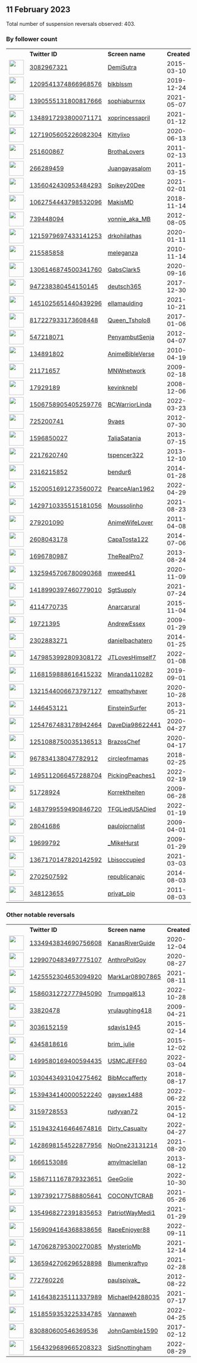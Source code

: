 
## 11 February 2023
Total number of suspension reversals observed: 403.

### By follower count
<table><tr><th></th><th align="left">Twitter ID</th><th align="left">Screen name</th>
<th align="left">Created</th><th align="left">Status</th><th align="left">Suspended</th><th align="left">Followers</th>
<tr><td><a href="https://pbs.twimg.com/profile_images/1609771585401131009/jNEpHhuF_normal.jpg"><img src="https://pbs.twimg.com/profile_images/1609771585401131009/jNEpHhuF_normal.jpg" width="40px" height="40px" align="center"/></a></td><td><a href="https://twitter.com/intent/user?user_id=3082967321">3082967321</a></td><td><a href="https://twitter.com/DemiSutra">DemiSutra</a></td><td>2015-03-10</td><td align="center"></td><td>2023-02-06</td><td>608491</td></tr>
<tr><td><a href="https://pbs.twimg.com/profile_images/1633286311787532288/BsADA0Bp_normal.jpg"><img src="https://pbs.twimg.com/profile_images/1633286311787532288/BsADA0Bp_normal.jpg" width="40px" height="40px" align="center"/></a></td><td><a href="https://twitter.com/intent/user?user_id=1209541374866968576">1209541374866968576</a></td><td><a href="https://twitter.com/blkblssm">blkblssm</a></td><td>2019-12-24</td><td align="center"></td><td>2023-02-05</td><td>555175</td></tr>
<tr><td><a href="https://pbs.twimg.com/profile_images/1621652692400754688/n4c3qVYE_normal.jpg"><img src="https://pbs.twimg.com/profile_images/1621652692400754688/n4c3qVYE_normal.jpg" width="40px" height="40px" align="center"/></a></td><td><a href="https://twitter.com/intent/user?user_id=1390555131800817666">1390555131800817666</a></td><td><a href="https://twitter.com/sophiaburnsx">sophiaburnsx</a></td><td>2021-05-07</td><td align="center"></td><td>2023-02-06</td><td>151630</td></tr>
<tr><td><a href="https://pbs.twimg.com/profile_images/1408358324106530823/DmXrkxcn_normal.jpg"><img src="https://pbs.twimg.com/profile_images/1408358324106530823/DmXrkxcn_normal.jpg" width="40px" height="40px" align="center"/></a></td><td><a href="https://twitter.com/intent/user?user_id=1348917293800071171">1348917293800071171</a></td><td><a href="https://twitter.com/xoprincessapril">xoprincessapril</a></td><td>2021-01-12</td><td align="center"></td><td>2023-02-07</td><td>127199</td></tr>
<tr><td><a href="https://pbs.twimg.com/profile_images/1556716116793184256/oiymvKRY_normal.jpg"><img src="https://pbs.twimg.com/profile_images/1556716116793184256/oiymvKRY_normal.jpg" width="40px" height="40px" align="center"/></a></td><td><a href="https://twitter.com/intent/user?user_id=1271905605226082304">1271905605226082304</a></td><td><a href="https://twitter.com/Kittylixo">Kittylixo</a></td><td>2020-06-13</td><td align="center"></td><td>2023-02-05</td><td>122494</td></tr>
<tr><td><a href="https://pbs.twimg.com/profile_images/832773824294760448/tdQElEpQ_normal.jpg"><img src="https://pbs.twimg.com/profile_images/832773824294760448/tdQElEpQ_normal.jpg" width="40px" height="40px" align="center"/></a></td><td><a href="https://twitter.com/intent/user?user_id=251600867">251600867</a></td><td><a href="https://twitter.com/BrothaLovers">BrothaLovers</a></td><td>2011-02-13</td><td align="center"></td><td>2023-02-06</td><td>99653</td></tr>
<tr><td><a href="https://pbs.twimg.com/profile_images/674640701548793856/kgGmuGFs_normal.jpg"><img src="https://pbs.twimg.com/profile_images/674640701548793856/kgGmuGFs_normal.jpg" width="40px" height="40px" align="center"/></a></td><td><a href="https://twitter.com/intent/user?user_id=266289459">266289459</a></td><td><a href="https://twitter.com/Juangayasalom">Juangayasalom</a></td><td>2011-03-15</td><td align="center"></td><td>2022-10-18</td><td>84786</td></tr>
<tr><td><a href="https://pbs.twimg.com/profile_images/1602163683546873857/42PjO1Zy_normal.jpg"><img src="https://pbs.twimg.com/profile_images/1602163683546873857/42PjO1Zy_normal.jpg" width="40px" height="40px" align="center"/></a></td><td><a href="https://twitter.com/intent/user?user_id=1356042430953484293">1356042430953484293</a></td><td><a href="https://twitter.com/Spikey20Dee">Spikey20Dee</a></td><td>2021-02-01</td><td align="center"></td><td>2023-02-05</td><td>57053</td></tr>
<tr><td><a href="https://pbs.twimg.com/profile_images/1624474592571191296/8XuIKyH0_normal.jpg"><img src="https://pbs.twimg.com/profile_images/1624474592571191296/8XuIKyH0_normal.jpg" width="40px" height="40px" align="center"/></a></td><td><a href="https://twitter.com/intent/user?user_id=1062754443798532096">1062754443798532096</a></td><td><a href="https://twitter.com/MakisMD">MakisMD</a></td><td>2018-11-14</td><td align="center"></td><td>2022-03-08</td><td>48722</td></tr>
<tr><td><a href="https://pbs.twimg.com/profile_images/1624387585735897092/x_skyrnw_normal.jpg"><img src="https://pbs.twimg.com/profile_images/1624387585735897092/x_skyrnw_normal.jpg" width="40px" height="40px" align="center"/></a></td><td><a href="https://twitter.com/intent/user?user_id=739448094">739448094</a></td><td><a href="https://twitter.com/vonnie_aka_MB">vonnie_aka_MB</a></td><td>2012-08-05</td><td align="center"></td><td>2023-02-04</td><td>46968</td></tr>
<tr><td><a href="https://pbs.twimg.com/profile_images/1624120440007294994/vW_Rj_Nn_normal.jpg"><img src="https://pbs.twimg.com/profile_images/1624120440007294994/vW_Rj_Nn_normal.jpg" width="40px" height="40px" align="center"/></a></td><td><a href="https://twitter.com/intent/user?user_id=1215979697433141253">1215979697433141253</a></td><td><a href="https://twitter.com/drkohilathas">drkohilathas</a></td><td>2020-01-11</td><td align="center"></td><td>2022-08-17</td><td>44732</td></tr>
<tr><td><a href="https://pbs.twimg.com/profile_images/1556576401318354945/8vTfz2s5_normal.png"><img src="https://pbs.twimg.com/profile_images/1556576401318354945/8vTfz2s5_normal.png" width="40px" height="40px" align="center"/></a></td><td><a href="https://twitter.com/intent/user?user_id=215585858">215585858</a></td><td><a href="https://twitter.com/meleganza">meleganza</a></td><td>2010-11-14</td><td align="center"></td><td>2023-02-08</td><td>39213</td></tr>
<tr><td><a href="https://pbs.twimg.com/profile_images/1627215745837854720/0PqwV7wE_normal.jpg"><img src="https://pbs.twimg.com/profile_images/1627215745837854720/0PqwV7wE_normal.jpg" width="40px" height="40px" align="center"/></a></td><td><a href="https://twitter.com/intent/user?user_id=1306146874500341760">1306146874500341760</a></td><td><a href="https://twitter.com/GabsClark5">GabsClark5</a></td><td>2020-09-16</td><td align="center"></td><td>2022-10-14</td><td>21959</td></tr>
<tr><td><a href="https://pbs.twimg.com/profile_images/1083412086108114944/H1rGECg2_normal.jpg"><img src="https://pbs.twimg.com/profile_images/1083412086108114944/H1rGECg2_normal.jpg" width="40px" height="40px" align="center"/></a></td><td><a href="https://twitter.com/intent/user?user_id=947238380454150145">947238380454150145</a></td><td><a href="https://twitter.com/deutsch365">deutsch365</a></td><td>2017-12-30</td><td align="center"></td><td></td><td>19972</td></tr>
<tr><td><a href="https://pbs.twimg.com/profile_images/1651052061486731264/4kpbyT4g_normal.jpg"><img src="https://pbs.twimg.com/profile_images/1651052061486731264/4kpbyT4g_normal.jpg" width="40px" height="40px" align="center"/></a></td><td><a href="https://twitter.com/intent/user?user_id=1451025651440439296">1451025651440439296</a></td><td><a href="https://twitter.com/ellamaulding">ellamaulding</a></td><td>2021-10-21</td><td align="center"></td><td>2022-12-10</td><td>18695</td></tr>
<tr><td><a href="https://pbs.twimg.com/profile_images/1615339676348432386/jLWLtNi5_normal.jpg"><img src="https://pbs.twimg.com/profile_images/1615339676348432386/jLWLtNi5_normal.jpg" width="40px" height="40px" align="center"/></a></td><td><a href="https://twitter.com/intent/user?user_id=817227933173608448">817227933173608448</a></td><td><a href="https://twitter.com/Queen_Tsholo8">Queen_Tsholo8</a></td><td>2017-01-06</td><td align="center"></td><td>2023-02-06</td><td>17540</td></tr>
<tr><td><a href="https://pbs.twimg.com/profile_images/1629547044179431425/YGygwCDl_normal.jpg"><img src="https://pbs.twimg.com/profile_images/1629547044179431425/YGygwCDl_normal.jpg" width="40px" height="40px" align="center"/></a></td><td><a href="https://twitter.com/intent/user?user_id=547218071">547218071</a></td><td><a href="https://twitter.com/PenyambutSenja">PenyambutSenja</a></td><td>2012-04-07</td><td align="center"></td><td>2022-11-15</td><td>17378</td></tr>
<tr><td><a href="https://pbs.twimg.com/profile_images/1437113650309996551/Hi-bbw_J_normal.jpg"><img src="https://pbs.twimg.com/profile_images/1437113650309996551/Hi-bbw_J_normal.jpg" width="40px" height="40px" align="center"/></a></td><td><a href="https://twitter.com/intent/user?user_id=134891802">134891802</a></td><td><a href="https://twitter.com/AnimeBibleVerse">AnimeBibleVerse</a></td><td>2010-04-19</td><td align="center"></td><td>2022-08-14</td><td>16944</td></tr>
<tr><td><a href="https://pbs.twimg.com/profile_images/1628824165678477315/K0DhLcse_normal.png"><img src="https://pbs.twimg.com/profile_images/1628824165678477315/K0DhLcse_normal.png" width="40px" height="40px" align="center"/></a></td><td><a href="https://twitter.com/intent/user?user_id=21171657">21171657</a></td><td><a href="https://twitter.com/MNWnetwork">MNWnetwork</a></td><td>2009-02-18</td><td align="center"></td><td>2022-08-25</td><td>16930</td></tr>
<tr><td><a href="https://pbs.twimg.com/profile_images/1145364481456955399/uztxMtaT_normal.png"><img src="https://pbs.twimg.com/profile_images/1145364481456955399/uztxMtaT_normal.png" width="40px" height="40px" align="center"/></a></td><td><a href="https://twitter.com/intent/user?user_id=17929189">17929189</a></td><td><a href="https://twitter.com/kevinknebl">kevinknebl</a></td><td>2008-12-06</td><td align="center"></td><td>2022-10-08</td><td>14856</td></tr>
<tr><td><a href="https://pbs.twimg.com/profile_images/1649860815716069377/UJU6JRfm_normal.jpg"><img src="https://pbs.twimg.com/profile_images/1649860815716069377/UJU6JRfm_normal.jpg" width="40px" height="40px" align="center"/></a></td><td><a href="https://twitter.com/intent/user?user_id=1506758905405259776">1506758905405259776</a></td><td><a href="https://twitter.com/BCWarriorLinda">BCWarriorLinda</a></td><td>2022-03-23</td><td align="center"></td><td>2022-07-28</td><td>14616</td></tr>
<tr><td><a href="https://pbs.twimg.com/profile_images/1642478086481408000/C5Sj5ZUX_normal.jpg"><img src="https://pbs.twimg.com/profile_images/1642478086481408000/C5Sj5ZUX_normal.jpg" width="40px" height="40px" align="center"/></a></td><td><a href="https://twitter.com/intent/user?user_id=725200741">725200741</a></td><td><a href="https://twitter.com/9vaes">9vaes</a></td><td>2012-07-30</td><td align="center"></td><td>2022-08-26</td><td>14077</td></tr>
<tr><td><a href="https://pbs.twimg.com/profile_images/1327382884160770050/-ota4dNE_normal.jpg"><img src="https://pbs.twimg.com/profile_images/1327382884160770050/-ota4dNE_normal.jpg" width="40px" height="40px" align="center"/></a></td><td><a href="https://twitter.com/intent/user?user_id=1596850027">1596850027</a></td><td><a href="https://twitter.com/TaliaSatania">TaliaSatania</a></td><td>2013-07-15</td><td align="center"></td><td></td><td>13922</td></tr>
<tr><td><a href="https://pbs.twimg.com/profile_images/1646139247282499584/NjPOHPo__normal.jpg"><img src="https://pbs.twimg.com/profile_images/1646139247282499584/NjPOHPo__normal.jpg" width="40px" height="40px" align="center"/></a></td><td><a href="https://twitter.com/intent/user?user_id=2217620740">2217620740</a></td><td><a href="https://twitter.com/tspencer322">tspencer322</a></td><td>2013-12-10</td><td align="center"></td><td>2023-02-07</td><td>13058</td></tr>
<tr><td><a href="https://pbs.twimg.com/profile_images/1498748299104473089/EkNlQrur_normal.jpg"><img src="https://pbs.twimg.com/profile_images/1498748299104473089/EkNlQrur_normal.jpg" width="40px" height="40px" align="center"/></a></td><td><a href="https://twitter.com/intent/user?user_id=2316215852">2316215852</a></td><td><a href="https://twitter.com/bendur6">bendur6</a></td><td>2014-01-28</td><td align="center"></td><td>2022-06-20</td><td>13058</td></tr>
<tr><td><a href="https://pbs.twimg.com/profile_images/1520057104429686784/i0ccGMjO_normal.jpg"><img src="https://pbs.twimg.com/profile_images/1520057104429686784/i0ccGMjO_normal.jpg" width="40px" height="40px" align="center"/></a></td><td><a href="https://twitter.com/intent/user?user_id=1520051691273560072">1520051691273560072</a></td><td><a href="https://twitter.com/PearceAlan1962">PearceAlan1962</a></td><td>2022-04-29</td><td align="center"></td><td>2022-07-21</td><td>12998</td></tr>
<tr><td><a href="https://pbs.twimg.com/profile_images/1623041542003822632/bdDfvRWE_normal.jpg"><img src="https://pbs.twimg.com/profile_images/1623041542003822632/bdDfvRWE_normal.jpg" width="40px" height="40px" align="center"/></a></td><td><a href="https://twitter.com/intent/user?user_id=1429710335515181056">1429710335515181056</a></td><td><a href="https://twitter.com/Moussolinho">Moussolinho</a></td><td>2021-08-23</td><td align="center">👋</td><td>2022-12-13</td><td>12978</td></tr>
<tr><td><a href="https://pbs.twimg.com/profile_images/1624152397588361217/lSQ2Qtje_normal.jpg"><img src="https://pbs.twimg.com/profile_images/1624152397588361217/lSQ2Qtje_normal.jpg" width="40px" height="40px" align="center"/></a></td><td><a href="https://twitter.com/intent/user?user_id=279201090">279201090</a></td><td><a href="https://twitter.com/AnimeWifeLover">AnimeWifeLover</a></td><td>2011-04-08</td><td align="center"></td><td></td><td>11033</td></tr>
<tr><td><a href="https://pbs.twimg.com/profile_images/485856940359032833/M9Vs4X-a_normal.jpeg"><img src="https://pbs.twimg.com/profile_images/485856940359032833/M9Vs4X-a_normal.jpeg" width="40px" height="40px" align="center"/></a></td><td><a href="https://twitter.com/intent/user?user_id=2608043178">2608043178</a></td><td><a href="https://twitter.com/CapaTosta122">CapaTosta122</a></td><td>2014-07-06</td><td align="center"></td><td>2022-07-18</td><td>9047</td></tr>
<tr><td><a href="https://pbs.twimg.com/profile_images/1535167636388167680/xahk6KML_normal.jpg"><img src="https://pbs.twimg.com/profile_images/1535167636388167680/xahk6KML_normal.jpg" width="40px" height="40px" align="center"/></a></td><td><a href="https://twitter.com/intent/user?user_id=1696780987">1696780987</a></td><td><a href="https://twitter.com/TheRealPro7">TheRealPro7</a></td><td>2013-08-24</td><td align="center"></td><td>2022-08-05</td><td>8724</td></tr>
<tr><td><a href="https://pbs.twimg.com/profile_images/1624625644259913729/f-6jUkyJ_normal.jpg"><img src="https://pbs.twimg.com/profile_images/1624625644259913729/f-6jUkyJ_normal.jpg" width="40px" height="40px" align="center"/></a></td><td><a href="https://twitter.com/intent/user?user_id=1325945706780090368">1325945706780090368</a></td><td><a href="https://twitter.com/mweed41">mweed41</a></td><td>2020-11-09</td><td align="center"></td><td></td><td>8566</td></tr>
<tr><td><a href="https://pbs.twimg.com/profile_images/1511512764828684289/GjWhYIt-_normal.jpg"><img src="https://pbs.twimg.com/profile_images/1511512764828684289/GjWhYIt-_normal.jpg" width="40px" height="40px" align="center"/></a></td><td><a href="https://twitter.com/intent/user?user_id=1418990397460779010">1418990397460779010</a></td><td><a href="https://twitter.com/SgtSupply">SgtSupply</a></td><td>2021-07-24</td><td align="center"></td><td>2022-08-24</td><td>8390</td></tr>
<tr><td><a href="https://pbs.twimg.com/profile_images/1642541373361475586/g4cTn0A5_normal.jpg"><img src="https://pbs.twimg.com/profile_images/1642541373361475586/g4cTn0A5_normal.jpg" width="40px" height="40px" align="center"/></a></td><td><a href="https://twitter.com/intent/user?user_id=4114770735">4114770735</a></td><td><a href="https://twitter.com/Anarcarural">Anarcarural</a></td><td>2015-11-04</td><td align="center"></td><td></td><td>7583</td></tr>
<tr><td><a href="https://pbs.twimg.com/profile_images/1313552468102479873/JTjQ5x_l_normal.jpg"><img src="https://pbs.twimg.com/profile_images/1313552468102479873/JTjQ5x_l_normal.jpg" width="40px" height="40px" align="center"/></a></td><td><a href="https://twitter.com/intent/user?user_id=19721395">19721395</a></td><td><a href="https://twitter.com/AndrewEssex">AndrewEssex</a></td><td>2009-01-29</td><td align="center"></td><td>2023-01-01</td><td>6853</td></tr>
<tr><td><a href="https://pbs.twimg.com/profile_images/1399403253520121865/HDf2jzt6_normal.jpg"><img src="https://pbs.twimg.com/profile_images/1399403253520121865/HDf2jzt6_normal.jpg" width="40px" height="40px" align="center"/></a></td><td><a href="https://twitter.com/intent/user?user_id=2302883271">2302883271</a></td><td><a href="https://twitter.com/danielbachatero">danielbachatero</a></td><td>2014-01-25</td><td align="center"></td><td>2023-02-07</td><td>6709</td></tr>
<tr><td><a href="https://pbs.twimg.com/profile_images/1652527970114781185/4jfPjkQF_normal.jpg"><img src="https://pbs.twimg.com/profile_images/1652527970114781185/4jfPjkQF_normal.jpg" width="40px" height="40px" align="center"/></a></td><td><a href="https://twitter.com/intent/user?user_id=1479853992809308172">1479853992809308172</a></td><td><a href="https://twitter.com/JTLovesHimself7">JTLovesHimself7</a></td><td>2022-01-08</td><td align="center"></td><td>2023-01-11</td><td>6691</td></tr>
<tr><td><a href="https://pbs.twimg.com/profile_images/1639429531667668993/VQPlTyUo_normal.jpg"><img src="https://pbs.twimg.com/profile_images/1639429531667668993/VQPlTyUo_normal.jpg" width="40px" height="40px" align="center"/></a></td><td><a href="https://twitter.com/intent/user?user_id=1168159888616415232">1168159888616415232</a></td><td><a href="https://twitter.com/Miranda110282">Miranda110282</a></td><td>2019-09-01</td><td align="center"></td><td>2022-09-03</td><td>6671</td></tr>
<tr><td><a href="https://pbs.twimg.com/profile_images/1401186265660329985/6XFTBiYx_normal.jpg"><img src="https://pbs.twimg.com/profile_images/1401186265660329985/6XFTBiYx_normal.jpg" width="40px" height="40px" align="center"/></a></td><td><a href="https://twitter.com/intent/user?user_id=1321544006673797127">1321544006673797127</a></td><td><a href="https://twitter.com/empathyhaver">empathyhaver</a></td><td>2020-10-28</td><td align="center"></td><td>2022-04-12</td><td>6645</td></tr>
<tr><td><a href="https://pbs.twimg.com/profile_images/1252762472102141955/8TbwOJT4_normal.jpg"><img src="https://pbs.twimg.com/profile_images/1252762472102141955/8TbwOJT4_normal.jpg" width="40px" height="40px" align="center"/></a></td><td><a href="https://twitter.com/intent/user?user_id=1446453121">1446453121</a></td><td><a href="https://twitter.com/EinsteinSurfer">EinsteinSurfer</a></td><td>2013-05-21</td><td align="center"></td><td></td><td>6418</td></tr>
<tr><td><a href="https://pbs.twimg.com/profile_images/1313965787720355840/vx02Zsap_normal.jpg"><img src="https://pbs.twimg.com/profile_images/1313965787720355840/vx02Zsap_normal.jpg" width="40px" height="40px" align="center"/></a></td><td><a href="https://twitter.com/intent/user?user_id=1254767483178942464">1254767483178942464</a></td><td><a href="https://twitter.com/DaveDia98622441">DaveDia98622441</a></td><td>2020-04-27</td><td align="center"></td><td></td><td>5804</td></tr>
<tr><td><a href="https://pbs.twimg.com/profile_images/1635434034590535681/3iaB_R5s_normal.jpg"><img src="https://pbs.twimg.com/profile_images/1635434034590535681/3iaB_R5s_normal.jpg" width="40px" height="40px" align="center"/></a></td><td><a href="https://twitter.com/intent/user?user_id=1251088750035136513">1251088750035136513</a></td><td><a href="https://twitter.com/BrazosChef">BrazosChef</a></td><td>2020-04-17</td><td align="center">👋</td><td>2022-06-26</td><td>5779</td></tr>
<tr><td><a href="https://pbs.twimg.com/profile_images/967835352428785665/eAgGGJCk_normal.jpg"><img src="https://pbs.twimg.com/profile_images/967835352428785665/eAgGGJCk_normal.jpg" width="40px" height="40px" align="center"/></a></td><td><a href="https://twitter.com/intent/user?user_id=967834138047782912">967834138047782912</a></td><td><a href="https://twitter.com/circleofmamas">circleofmamas</a></td><td>2018-02-25</td><td align="center"></td><td>2022-07-30</td><td>5397</td></tr>
<tr><td><a href="https://pbs.twimg.com/profile_images/1625016435503144964/CXp6yxVz_normal.jpg"><img src="https://pbs.twimg.com/profile_images/1625016435503144964/CXp6yxVz_normal.jpg" width="40px" height="40px" align="center"/></a></td><td><a href="https://twitter.com/intent/user?user_id=1495112066457288704">1495112066457288704</a></td><td><a href="https://twitter.com/PickingPeaches1">PickingPeaches1</a></td><td>2022-02-19</td><td align="center"></td><td>2022-08-24</td><td>5342</td></tr>
<tr><td><a href="https://pbs.twimg.com/profile_images/1009254242/Manfred_normal.jpeg"><img src="https://pbs.twimg.com/profile_images/1009254242/Manfred_normal.jpeg" width="40px" height="40px" align="center"/></a></td><td><a href="https://twitter.com/intent/user?user_id=51728924">51728924</a></td><td><a href="https://twitter.com/Korrektheiten">Korrektheiten</a></td><td>2009-06-28</td><td align="center"></td><td>2022-05-11</td><td>5249</td></tr>
<tr><td><a href="https://pbs.twimg.com/profile_images/1564048012388831232/0eeltsxY_normal.jpg"><img src="https://pbs.twimg.com/profile_images/1564048012388831232/0eeltsxY_normal.jpg" width="40px" height="40px" align="center"/></a></td><td><a href="https://twitter.com/intent/user?user_id=1483799559490846720">1483799559490846720</a></td><td><a href="https://twitter.com/TFGLiedUSADied">TFGLiedUSADied</a></td><td>2022-01-19</td><td align="center"></td><td>2022-09-09</td><td>5235</td></tr>
<tr><td><a href="https://pbs.twimg.com/profile_images/1295380816424468482/TvAujC_c_normal.jpg"><img src="https://pbs.twimg.com/profile_images/1295380816424468482/TvAujC_c_normal.jpg" width="40px" height="40px" align="center"/></a></td><td><a href="https://twitter.com/intent/user?user_id=28041686">28041686</a></td><td><a href="https://twitter.com/paulojornalist">paulojornalist</a></td><td>2009-04-01</td><td align="center"></td><td></td><td>5233</td></tr>
<tr><td><a href="https://pbs.twimg.com/profile_images/1561583454684413953/vl8-NQ8g_normal.jpg"><img src="https://pbs.twimg.com/profile_images/1561583454684413953/vl8-NQ8g_normal.jpg" width="40px" height="40px" align="center"/></a></td><td><a href="https://twitter.com/intent/user?user_id=19699792">19699792</a></td><td><a href="https://twitter.com/_MikeHurst">_MikeHurst</a></td><td>2009-01-29</td><td align="center"></td><td>2023-01-13</td><td>5119</td></tr>
<tr><td><a href="https://pbs.twimg.com/profile_images/1621520902956683267/4vgynyuG_normal.jpg"><img src="https://pbs.twimg.com/profile_images/1621520902956683267/4vgynyuG_normal.jpg" width="40px" height="40px" align="center"/></a></td><td><a href="https://twitter.com/intent/user?user_id=1367170147820142592">1367170147820142592</a></td><td><a href="https://twitter.com/Lbisoccupied">Lbisoccupied</a></td><td>2021-03-03</td><td align="center"></td><td>2023-01-01</td><td>5031</td></tr>
<tr><td><a href="https://pbs.twimg.com/profile_images/1432536040888279043/RLN2mML8_normal.jpg"><img src="https://pbs.twimg.com/profile_images/1432536040888279043/RLN2mML8_normal.jpg" width="40px" height="40px" align="center"/></a></td><td><a href="https://twitter.com/intent/user?user_id=2702507592">2702507592</a></td><td><a href="https://twitter.com/republicanajc">republicanajc</a></td><td>2014-08-03</td><td align="center"></td><td>2022-07-19</td><td>4931</td></tr>
<tr><td><a href="https://pbs.twimg.com/profile_images/1628145965050785798/pfm90Hl3_normal.jpg"><img src="https://pbs.twimg.com/profile_images/1628145965050785798/pfm90Hl3_normal.jpg" width="40px" height="40px" align="center"/></a></td><td><a href="https://twitter.com/intent/user?user_id=348123655">348123655</a></td><td><a href="https://twitter.com/privat_pip">privat_pip</a></td><td>2011-08-03</td><td align="center"></td><td></td><td>4856</td></tr>
</table>

### Other notable reversals
<table><tr><th></th><th align="left">Twitter ID</th><th align="left">Screen name</th>
<th align="left">Created</th><th align="left">Status</th><th align="left">Suspended</th><th align="left">Followers</th>
<tr><td><a href="https://pbs.twimg.com/profile_images/1625194652553949185/nPS9jAxf_normal.jpg"><img src="https://pbs.twimg.com/profile_images/1625194652553949185/nPS9jAxf_normal.jpg" width="40px" height="40px" align="center"/></a></td><td><a href="https://twitter.com/intent/user?user_id=1334943834690756608">1334943834690756608</a></td><td><a href="https://twitter.com/KanasRiverGuide">KanasRiverGuide</a></td><td>2020-12-04</td><td align="center"></td><td>2022-10-20</td><td>4353</td></tr>
<tr><td><a href="https://pbs.twimg.com/profile_images/1646338224602886146/HmTrmHbl_normal.jpg"><img src="https://pbs.twimg.com/profile_images/1646338224602886146/HmTrmHbl_normal.jpg" width="40px" height="40px" align="center"/></a></td><td><a href="https://twitter.com/intent/user?user_id=1299070483497775107">1299070483497775107</a></td><td><a href="https://twitter.com/AnthroPolGoy">AnthroPolGoy</a></td><td>2020-08-27</td><td align="center"></td><td>2022-06-14</td><td>43</td></tr>
<tr><td><a href="https://pbs.twimg.com/profile_images/1468288015663575040/kZ-Sdzwu_normal.jpg"><img src="https://pbs.twimg.com/profile_images/1468288015663575040/kZ-Sdzwu_normal.jpg" width="40px" height="40px" align="center"/></a></td><td><a href="https://twitter.com/intent/user?user_id=1425552304653094920">1425552304653094920</a></td><td><a href="https://twitter.com/MarkLar08907865">MarkLar08907865</a></td><td>2021-08-11</td><td align="center"></td><td>2023-02-10</td><td>913</td></tr>
<tr><td><a href="https://pbs.twimg.com/profile_images/1586032214445359106/ybag2_6Q_normal.jpg"><img src="https://pbs.twimg.com/profile_images/1586032214445359106/ybag2_6Q_normal.jpg" width="40px" height="40px" align="center"/></a></td><td><a href="https://twitter.com/intent/user?user_id=1586031272777945090">1586031272777945090</a></td><td><a href="https://twitter.com/Trumpgal613">Trumpgal613</a></td><td>2022-10-28</td><td align="center"></td><td>2022-12-14</td><td>4376</td></tr>
<tr><td><a href="https://pbs.twimg.com/profile_images/1587344702453358592/rnmw7Rqr_normal.jpg"><img src="https://pbs.twimg.com/profile_images/1587344702453358592/rnmw7Rqr_normal.jpg" width="40px" height="40px" align="center"/></a></td><td><a href="https://twitter.com/intent/user?user_id=33820478">33820478</a></td><td><a href="https://twitter.com/yrulaughing418">yrulaughing418</a></td><td>2009-04-21</td><td align="center"></td><td>2023-02-03</td><td>1666</td></tr>
<tr><td><a href="https://pbs.twimg.com/profile_images/1633682679207018496/cwBtRbmy_normal.jpg"><img src="https://pbs.twimg.com/profile_images/1633682679207018496/cwBtRbmy_normal.jpg" width="40px" height="40px" align="center"/></a></td><td><a href="https://twitter.com/intent/user?user_id=3036152159">3036152159</a></td><td><a href="https://twitter.com/sdavis1945">sdavis1945</a></td><td>2015-02-14</td><td align="center"></td><td>2023-01-01</td><td>473</td></tr>
<tr><td><a href="https://pbs.twimg.com/profile_images/1652478166710079492/I3-dFbTM_normal.jpg"><img src="https://pbs.twimg.com/profile_images/1652478166710079492/I3-dFbTM_normal.jpg" width="40px" height="40px" align="center"/></a></td><td><a href="https://twitter.com/intent/user?user_id=4345818616">4345818616</a></td><td><a href="https://twitter.com/brim_julie">brim_julie</a></td><td>2015-12-02</td><td align="center"></td><td>2023-02-03</td><td>1167</td></tr>
<tr><td><a href="https://pbs.twimg.com/profile_images/1598151125886275585/wdzWpUPZ_normal.jpg"><img src="https://pbs.twimg.com/profile_images/1598151125886275585/wdzWpUPZ_normal.jpg" width="40px" height="40px" align="center"/></a></td><td><a href="https://twitter.com/intent/user?user_id=1499580169400594435">1499580169400594435</a></td><td><a href="https://twitter.com/USMCJEFF60">USMCJEFF60</a></td><td>2022-03-04</td><td align="center"></td><td>2022-12-09</td><td>2256</td></tr>
<tr><td><a href="https://pbs.twimg.com/profile_images/1030444169620271104/NIpo30nb_normal.jpg"><img src="https://pbs.twimg.com/profile_images/1030444169620271104/NIpo30nb_normal.jpg" width="40px" height="40px" align="center"/></a></td><td><a href="https://twitter.com/intent/user?user_id=1030443493104275462">1030443493104275462</a></td><td><a href="https://twitter.com/BibMccafferty">BibMccafferty</a></td><td>2018-08-17</td><td align="center"></td><td>2022-09-08</td><td>354</td></tr>
<tr><td><a href="https://pbs.twimg.com/profile_images/1647063694315012096/8LQseKdk_normal.jpg"><img src="https://pbs.twimg.com/profile_images/1647063694315012096/8LQseKdk_normal.jpg" width="40px" height="40px" align="center"/></a></td><td><a href="https://twitter.com/intent/user?user_id=1539434140000522240">1539434140000522240</a></td><td><a href="https://twitter.com/gaysex1488">gaysex1488</a></td><td>2022-06-22</td><td align="center"></td><td>2023-02-06</td><td>281</td></tr>
<tr><td><a href="https://pbs.twimg.com/profile_images/1574059515955355651/H94YbceF_normal.jpg"><img src="https://pbs.twimg.com/profile_images/1574059515955355651/H94YbceF_normal.jpg" width="40px" height="40px" align="center"/></a></td><td><a href="https://twitter.com/intent/user?user_id=3159728553">3159728553</a></td><td><a href="https://twitter.com/rudyvan72">rudyvan72</a></td><td>2015-04-12</td><td align="center"></td><td>2022-12-05</td><td>334</td></tr>
<tr><td><a href="https://pbs.twimg.com/profile_images/1557529399112638468/Q6BLe-E8_normal.jpg"><img src="https://pbs.twimg.com/profile_images/1557529399112638468/Q6BLe-E8_normal.jpg" width="40px" height="40px" align="center"/></a></td><td><a href="https://twitter.com/intent/user?user_id=1519432416464674816">1519432416464674816</a></td><td><a href="https://twitter.com/Dirty_Casualty">Dirty_Casualty</a></td><td>2022-04-27</td><td align="center"></td><td>2022-09-13</td><td>259</td></tr>
<tr><td><a href="https://pbs.twimg.com/profile_images/1445396561824034822/AcnCMAyi_normal.jpg"><img src="https://pbs.twimg.com/profile_images/1445396561824034822/AcnCMAyi_normal.jpg" width="40px" height="40px" align="center"/></a></td><td><a href="https://twitter.com/intent/user?user_id=1428698154522877956">1428698154522877956</a></td><td><a href="https://twitter.com/NoOne23131214">NoOne23131214</a></td><td>2021-08-20</td><td align="center"></td><td>2022-11-26</td><td>908</td></tr>
<tr><td><a href="https://pbs.twimg.com/profile_images/1524066696801263617/fXTRRJpg_normal.jpg"><img src="https://pbs.twimg.com/profile_images/1524066696801263617/fXTRRJpg_normal.jpg" width="40px" height="40px" align="center"/></a></td><td><a href="https://twitter.com/intent/user?user_id=1666153086">1666153086</a></td><td><a href="https://twitter.com/amylmaclellan">amylmaclellan</a></td><td>2013-08-12</td><td align="center"></td><td>2022-10-28</td><td>1477</td></tr>
<tr><td><a href="https://pbs.twimg.com/profile_images/1586711556439658496/5RzPje3Y_normal.jpg"><img src="https://pbs.twimg.com/profile_images/1586711556439658496/5RzPje3Y_normal.jpg" width="40px" height="40px" align="center"/></a></td><td><a href="https://twitter.com/intent/user?user_id=1586711167879323651">1586711167879323651</a></td><td><a href="https://twitter.com/GeeGolie">GeeGolie</a></td><td>2022-10-30</td><td align="center"></td><td>2023-01-07</td><td>22</td></tr>
<tr><td><a href="https://pbs.twimg.com/profile_images/1640103914618998788/xd8TzL3c_normal.jpg"><img src="https://pbs.twimg.com/profile_images/1640103914618998788/xd8TzL3c_normal.jpg" width="40px" height="40px" align="center"/></a></td><td><a href="https://twitter.com/intent/user?user_id=1397392177588805641">1397392177588805641</a></td><td><a href="https://twitter.com/COCONVTCRAB">COCONVTCRAB</a></td><td>2021-05-26</td><td align="center"></td><td>2022-09-25</td><td>1497</td></tr>
<tr><td><a href="https://pbs.twimg.com/profile_images/1562131290727583745/ScbQ1eiJ_normal.jpg"><img src="https://pbs.twimg.com/profile_images/1562131290727583745/ScbQ1eiJ_normal.jpg" width="40px" height="40px" align="center"/></a></td><td><a href="https://twitter.com/intent/user?user_id=1354968272391835653">1354968272391835653</a></td><td><a href="https://twitter.com/PatriotWayMedi1">PatriotWayMedi1</a></td><td>2021-01-29</td><td align="center">🔒</td><td>2022-09-19</td><td>349</td></tr>
<tr><td><a href="https://pbs.twimg.com/profile_images/1642554482578845696/lfACWY88_normal.jpg"><img src="https://pbs.twimg.com/profile_images/1642554482578845696/lfACWY88_normal.jpg" width="40px" height="40px" align="center"/></a></td><td><a href="https://twitter.com/intent/user?user_id=1569094164368838656">1569094164368838656</a></td><td><a href="https://twitter.com/RapeEnjoyer88">RapeEnjoyer88</a></td><td>2022-09-11</td><td align="center">👋</td><td>2022-10-28</td><td>66</td></tr>
<tr><td><a href="https://pbs.twimg.com/profile_images/1519140929499762694/6aaW1YVs_normal.png"><img src="https://pbs.twimg.com/profile_images/1519140929499762694/6aaW1YVs_normal.png" width="40px" height="40px" align="center"/></a></td><td><a href="https://twitter.com/intent/user?user_id=1470628795300270085">1470628795300270085</a></td><td><a href="https://twitter.com/MysterioMb">MysterioMb</a></td><td>2021-12-14</td><td align="center"></td><td>2022-08-23</td><td>35</td></tr>
<tr><td><a href="https://pbs.twimg.com/profile_images/1516756981536722948/ZjS2yTsE_normal.jpg"><img src="https://pbs.twimg.com/profile_images/1516756981536722948/ZjS2yTsE_normal.jpg" width="40px" height="40px" align="center"/></a></td><td><a href="https://twitter.com/intent/user?user_id=1365942706296528898">1365942706296528898</a></td><td><a href="https://twitter.com/Blumenkraftyo">Blumenkraftyo</a></td><td>2021-02-28</td><td align="center"></td><td>2022-10-15</td><td>530</td></tr>
<tr><td><a href="https://pbs.twimg.com/profile_images/1526316919711625216/voESBGNP_normal.jpg"><img src="https://pbs.twimg.com/profile_images/1526316919711625216/voESBGNP_normal.jpg" width="40px" height="40px" align="center"/></a></td><td><a href="https://twitter.com/intent/user?user_id=772760226">772760226</a></td><td><a href="https://twitter.com/paulspivak_">paulspivak_</a></td><td>2012-08-22</td><td align="center"></td><td>2022-06-21</td><td>860</td></tr>
<tr><td><a href="https://pbs.twimg.com/profile_images/1624514999489114112/vZjyuiLv_normal.jpg"><img src="https://pbs.twimg.com/profile_images/1624514999489114112/vZjyuiLv_normal.jpg" width="40px" height="40px" align="center"/></a></td><td><a href="https://twitter.com/intent/user?user_id=1416438235111337989">1416438235111337989</a></td><td><a href="https://twitter.com/Michael94288035">Michael94288035</a></td><td>2021-07-17</td><td align="center"></td><td>2022-07-13</td><td>2252</td></tr>
<tr><td><a href="https://pbs.twimg.com/profile_images/1579842534624628737/I6_Mz9qv_normal.jpg"><img src="https://pbs.twimg.com/profile_images/1579842534624628737/I6_Mz9qv_normal.jpg" width="40px" height="40px" align="center"/></a></td><td><a href="https://twitter.com/intent/user?user_id=1518559353225334785">1518559353225334785</a></td><td><a href="https://twitter.com/Vannaweh">Vannaweh</a></td><td>2022-04-25</td><td align="center"></td><td>2022-10-18</td><td>292</td></tr>
<tr><td><a href="https://pbs.twimg.com/profile_images/1633317208041586689/9fjYAXio_normal.jpg"><img src="https://pbs.twimg.com/profile_images/1633317208041586689/9fjYAXio_normal.jpg" width="40px" height="40px" align="center"/></a></td><td><a href="https://twitter.com/intent/user?user_id=830880600546369536">830880600546369536</a></td><td><a href="https://twitter.com/JohnGamble1590">JohnGamble1590</a></td><td>2017-02-12</td><td align="center"></td><td>2022-11-28</td><td>34</td></tr>
<tr><td><a href="https://pbs.twimg.com/profile_images/1572340996792254464/724RXmZ3_normal.jpg"><img src="https://pbs.twimg.com/profile_images/1572340996792254464/724RXmZ3_normal.jpg" width="40px" height="40px" align="center"/></a></td><td><a href="https://twitter.com/intent/user?user_id=1564329689665208323">1564329689665208323</a></td><td><a href="https://twitter.com/SidSnottingham">SidSnottingham</a></td><td>2022-08-29</td><td align="center"></td><td>2023-01-31</td><td>172</td></tr>
</table>
